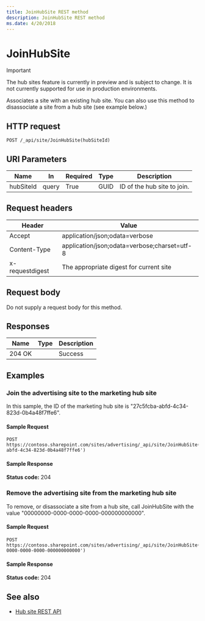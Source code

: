 ```yaml
---
title: JoinHubSite REST method
description: JoinHubSite REST method
ms.date: 4/20/2018
---
```


# JoinHubSite

> [!IMPORTANT]
> The hub sites feature is currently in preview and is subject to change. It is not currently supported for use in production environments.

Associates a site with an existing hub site. You can also use this method to disassociate a site from a hub site (see example below.)

## HTTP request

```
POST /_api/site/JoinHubSite(hubSiteId)
```

## URI Parameters

|Name |In |Required|Type|Description|
|-----|---|--------|----|-----------|
|hubSiteId|query|True|GUID|ID of the hub site to join.|

## Request headers

| Header | Value |
|--------|-------|
|Accept|application/json;odata=verbose|
|Content-Type|application/json;odata=verbose;charset=utf-8|
|x-requestdigest|The appropriate digest for current site|

## Request body

Do not supply a request body for this method.

## Responses

| Name   | Type  | Description|
|--------|-------|------------|
|204 OK| |Success|

## Examples

### Join the advertising site to the marketing hub site

In this sample, the ID of the marketing hub site is "27c5fcba-abfd-4c34-823d-0b4a48f7ffe6".

#### Sample Request

```HTTP
POST
https://contoso.sharepoint.com/sites/advertising/_api/site/JoinHubSite('27c5fcba-abfd-4c34-823d-0b4a48f7ffe6')
```

#### Sample Response
**Status code:** 204

### Remove the advertising site from the marketing hub site

To remove, or disassociate a site from a hub site, call JoinHubSite with the value "00000000-0000-0000-0000-000000000000".

#### Sample Request

```HTTP
POST
https://contoso.sharepoint.com/sites/advertising/_api/site/JoinHubSite('00000000-0000-0000-0000-000000000000')
```

#### Sample Response
**Status code:** 204

## See also

- [Hub site REST API](hub-site-rest-api.md)